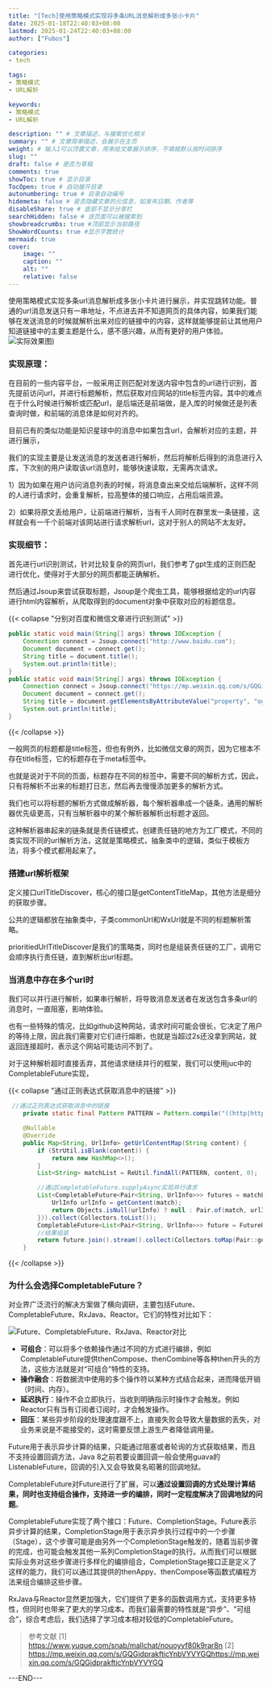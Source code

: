 ```yaml
---
title: "[Tech]使用策略模式实现将多条URL消息解析成多张小卡片"
date: 2025-01-18T22:40:03+08:00
lastmod: 2025-01-24T22:40:03+08:00
author: ["Fubos"]

categories:
- tech

tags:
- 策略模式
- URL解析

keywords:
- 策略模式
- URL解析

description: "" # 文章描述，与搜索优化相关
summary: "" # 文章简单描述，会展示在主页
weight: # 输入1可以顶置文章，用来给文章展示排序，不填就默认按时间排序
slug: ""
draft: false # 是否为草稿
comments: true
showToc: true # 显示目录
TocOpen: true # 自动展开目录
autonumbering: true # 目录自动编号
hidemeta: false # 是否隐藏文章的元信息，如发布日期、作者等
disableShare: true # 底部不显示分享栏
searchHidden: false # 该页面可以被搜索到
showbreadcrumbs: true #顶部显示当前路径
ShowWordCounts: true #显示字数统计
mermaid: true
cover:
    image: ""
    caption: ""
    alt: ""
    relative: false
---
```


使用策略模式实现多条url消息解析成多张小卡片进行展示，并实现跳转功能。普通的url消息发送只有一串地址，不点进去并不知道网页的具体内容，如果我们能够在发送消息的时候就解析出来对应的链接中的内容，这样就能够提前让其他用户知道链接中的主要主题是什么，感不感兴趣，从而有更好的用户体验。
![实际效果图](/posts_imgs/url-parsing-cards.png))

### 实现原理：

在目前的一些内容平台，一般采用正则匹配对发送内容中包含的url进行识别，首先提前访问url，并进行标题解析，然后获取对应网站的title标签内容。其中的难点在于什么时候进行解析或匹配url，是后端还是前端做，是入库的时候做还是列表查询时做，和前端的消息体是如何对齐的。

目前已有的类似功能是知识星球中的消息中如果包含url，会解析对应的主题，并进行展示，

我们的实现主要是让发送消息的发送者进行解析，然后将解析后得到的消息进行入库，下次别的用户读取该url消息时，能够快速读取，无需再次请求。

1）因为如果在用户访问消息列表的时候，将消息查出来交给后端解析，这样不同的人进行请求时，会重复解析，拉高整体的接口响应，占用后端资源。

2）如果将原文丢给用户，让前端进行解析，当有千人同时在群里发一条链接，这样就会有一千个前端对该网站进行请求解析url，这对于别人的网站不太友好。

### 实现细节：

首先进行url识别测试，针对比较复杂的网页url，我们参考了gpt生成的正则匹配进行优化，使得对于大部分的网页都能正确解析。

然后通过Jsoup来尝试获取标题，Jsoup是个爬虫工具，能够根据给定的url内容进行html内容解析，从爬取得到的document对象中获取对应的标题信息。

{{< collapse "分别对百度和微信文章进行识别测试" >}}
    
```JAVA
public static void main(String[] args) throws IOException {
    Connection connect = Jsoup.connect("http://www.baidu.com");
    Document document = connect.get();
    String title = document.title();
    System.out.println(title);
}
public static void main(String[] args) throws IOException {
    Connection connect = Jsoup.connect("https://mp.weixin.qq.com/s/GQGidprakfticYnbVYVYGQ");
    Document document = connect.get();
    String title = document.getElementsByAttributeValue("property", "og:title").attr("content");
    System.out.println(title);
}
```
{{< /collapse >}}

一般网页的标题都是title标签，但也有例外，比如微信文章的网页，因为它根本不存在title标签，它的标题存在于meta标签中。

也就是说对于不同的页面，标题存在不同的标签中，需要不同的解析方式，因此，只有将解析不出来的标题打日志，然后再去慢慢添加更多的解析方式。

我们也可以将标题的解析方式做成解析器，每个解析器串成一个链条，通用的解析器优先级更高，只有当解析器中的某个解析器解析出标题才返回。

这种解析器串起来的链条就是责任链模式，创建责任链的地方为工厂模式，不同的类实现不同的url解析方法，这就是策略模式，抽象类中的逻辑，类似于模板方法，将多个模式都用起来了。

### 搭建url解析框架

定义接口urlTitleDiscover，核心的接口是getContentTitleMap，其他方法是细分的获取步骤。

公共的逻辑都放在抽象类中，子类commonUrl和WxUrl就是不同的标题解析策略。

prioritiedUrlTitleDiscover是我们的策略类，同时也是组装责任链的工厂，调用它会顺序执行责任链，直到解析出url标题。

### 当消息中存在多个url时

我们可以并行进行解析，如果串行解析，将导致消息发送者在发送包含多条url的消息时，一直阻塞，影响体验。

也有一些特殊的情况，比如github这种网站，请求时间可能会很长，它决定了用户的等待上限，因此我们需要对它们进行熔断，也就是当超过2s还没拿到网站，就返回连接超时，表示这个网站可能访问不到了。

对于这种解析超时直接丢弃，其他请求继续并行的框架，我们可以使用juc中的CompletableFuture实现，

{{< collapse "通过正则表达式获取消息中的链接" >}}
    
```JAVA
 //通过正则表达式获取消息中的链接
    private static final Pattern PATTERN = Pattern.compile("((http|https)://)?(www.)?([\\w_-]+(?:(?:\\.[\\w_-]+)+))([\\w.,@?^=%&:/~+#-]*[\\w@?^=%&/~+#-])?");

    @Nullable
    @Override
    public Map<String, UrlInfo> getUrlContentMap(String content) {
        if (StrUtil.isBlank(content)) {
            return new HashMap<>();
        }
        List<String> matchList = ReUtil.findAll(PATTERN, content, 0);

        //通过CompletableFuture.supplyAsync实现并行请求
        List<CompletableFuture<Pair<String, UrlInfo>>> futures = matchList.stream().map(match -> CompletableFuture.supplyAsync(() -> {
            UrlInfo urlInfo = getContent(match);
            return Objects.isNull(urlInfo) ? null : Pair.of(match, urlInfo);
        })).collect(Collectors.toList());
        CompletableFuture<List<Pair<String, UrlInfo>>> future = FutureUtils.sequenceNonNull(futures);
        //结果组装
        return future.join().stream().collect(Collectors.toMap(Pair::getFirst, Pair::getSecond, (a, b) -> a));
    }

```
{{< /collapse >}}




### 为什么会选择CompletableFuture？

对业界广泛流行的解决方案做了横向调研，主要包括Future、CompletableFuture、RxJava、Reactor。它们的特性对比如下：

![Future、CompletableFuture、RxJava、Reactor对比](/posts_imgs/CompletableFuture-compare-with-others.webp)


- **可组合**：可以将多个依赖操作通过不同的方式进行编排，例如CompletableFuture提供thenCompose、thenCombine等各种then开头的方法，这些方法就是对“可组合”特性的支持。
- **操作融合**：将数据流中使用的多个操作符以某种方式结合起来，进而降低开销（时间、内存）。
- **延迟执行**：操作不会立即执行，当收到明确指示时操作才会触发。例如Reactor只有当有订阅者订阅时，才会触发操作。
- **回压**：某些异步阶段的处理速度跟不上，直接失败会导致大量数据的丢失，对业务来说是不能接受的，这时需要反馈上游生产者降低调用量。

Future用于表示异步计算的结果，只能通过阻塞或者轮询的方式获取结果，而且不支持设置回调方法，Java 8之前若要设置回调一般会使用guava的ListenableFuture，回调的引入又会导致臭名昭著的回调地狱。

CompletableFuture对Future进行了扩展，可以**通过设置回调的方式处理计算结果，同时也支持组合操作，支持进一步的编排，同时一定程度解决了回调地狱的问题**。

CompletableFuture实现了两个接口：Future、CompletionStage。Future表示异步计算的结果，CompletionStage用于表示异步执行过程中的一个步骤（Stage），这个步骤可能是由另外一个CompletionStage触发的，随着当前步骤的完成，也可能会触发其他一系列CompletionStage的执行。从而我们可以根据实际业务对这些步骤进行多样化的编排组合，CompletionStage接口正是定义了这样的能力，我们可以通过其提供的thenAppy、thenCompose等函数式编程方法来组合编排这些步骤。

RxJava与Reactor显然更加强大，它们提供了更多的函数调用方式，支持更多特性，但同时也带来了更大的学习成本。而我们最需要的特性就是“异步”、“可组合”，综合考虑后，我们选择了学习成本相对较低的CompletableFuture。


> 参考文献
> [1] https://www.yuque.com/snab/mallchat/nouoyvf80k9rar8n
> [2] https://mp.weixin.qq.com/s/GQGidprakfticYnbVYVYGQhttps://mp.weixin.qq.com/s/GQGidprakfticYnbVYVYGQ


---END---